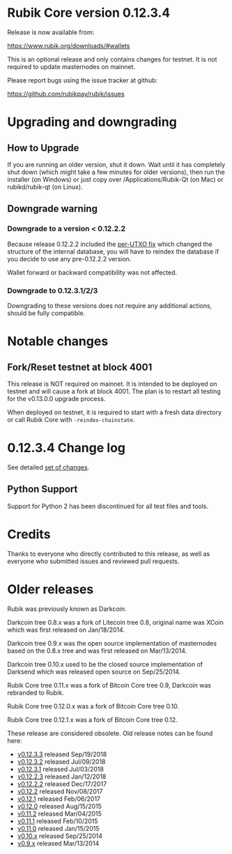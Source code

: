 Rubik Core version 0.12.3.4
==========================

Release is now available from:

  <https://www.rubik.org/downloads/#wallets>

This is an optional release and only contains changes for testnet. It is not required to update masternodes on mainnet.

Please report bugs using the issue tracker at github:

  <https://github.com/rubikpay/rubik/issues>


Upgrading and downgrading
=========================

How to Upgrade
--------------

If you are running an older version, shut it down. Wait until it has completely
shut down (which might take a few minutes for older versions), then run the
installer (on Windows) or just copy over /Applications/Rubik-Qt (on Mac) or
rubikd/rubik-qt (on Linux).

Downgrade warning
-----------------

### Downgrade to a version < 0.12.2.2

Because release 0.12.2.2 included the [per-UTXO fix](release-notes/rubik/release-notes-0.12.2.2.md#per-utxo-fix)
which changed the structure of the internal database, you will have to reindex
the database if you decide to use any pre-0.12.2.2 version.

Wallet forward or backward compatibility was not affected.

### Downgrade to 0.12.3.1/2/3

Downgrading to these versions does not require any additional actions, should be
fully compatible.


Notable changes
===============

Fork/Reset testnet at block 4001
--------------------------------

This release is NOT required on mainnet. It is intended to be deployed on testnet and will cause a fork at block 4001.
The plan is to restart all testing for the v0.13.0.0 upgrade process.

When deployed on testnet, it is required to start with a fresh data directory or call Rubik Core with `-reindex-chainstate`.

0.12.3.4 Change log
===================

See detailed [set of changes](https://github.com/rubikpay/rubik/compare/v0.12.3.3...rubikpay:v0.12.3.4).

Python Support
--------------

Support for Python 2 has been discontinued for all test files and tools.

Credits
=======

Thanks to everyone who directly contributed to this release,
as well as everyone who submitted issues and reviewed pull requests.


Older releases
==============

Rubik was previously known as Darkcoin.

Darkcoin tree 0.8.x was a fork of Litecoin tree 0.8, original name was XCoin
which was first released on Jan/18/2014.

Darkcoin tree 0.9.x was the open source implementation of masternodes based on
the 0.8.x tree and was first released on Mar/13/2014.

Darkcoin tree 0.10.x used to be the closed source implementation of Darksend
which was released open source on Sep/25/2014.

Rubik Core tree 0.11.x was a fork of Bitcoin Core tree 0.9,
Darkcoin was rebranded to Rubik.

Rubik Core tree 0.12.0.x was a fork of Bitcoin Core tree 0.10.

Rubik Core tree 0.12.1.x was a fork of Bitcoin Core tree 0.12.

These release are considered obsolete. Old release notes can be found here:

- [v0.12.3.3](https://github.com/rubikpay/rubik/blob/master/doc/release-notes/rubik/release-notes-0.12.3.3.md) released Sep/19/2018
- [v0.12.3.2](https://github.com/rubikpay/rubik/blob/master/doc/release-notes/rubik/release-notes-0.12.3.2.md) released Jul/09/2018
- [v0.12.3.1](https://github.com/rubikpay/rubik/blob/master/doc/release-notes/rubik/release-notes-0.12.3.1.md) released Jul/03/2018
- [v0.12.2.3](https://github.com/rubikpay/rubik/blob/master/doc/release-notes/rubik/release-notes-0.12.2.3.md) released Jan/12/2018
- [v0.12.2.2](https://github.com/rubikpay/rubik/blob/master/doc/release-notes/rubik/release-notes-0.12.2.2.md) released Dec/17/2017
- [v0.12.2](https://github.com/rubikpay/rubik/blob/master/doc/release-notes/rubik/release-notes-0.12.2.md) released Nov/08/2017
- [v0.12.1](https://github.com/rubikpay/rubik/blob/master/doc/release-notes/rubik/release-notes-0.12.1.md) released Feb/06/2017
- [v0.12.0](https://github.com/rubikpay/rubik/blob/master/doc/release-notes/rubik/release-notes-0.12.0.md) released Aug/15/2015
- [v0.11.2](https://github.com/rubikpay/rubik/blob/master/doc/release-notes/rubik/release-notes-0.11.2.md) released Mar/04/2015
- [v0.11.1](https://github.com/rubikpay/rubik/blob/master/doc/release-notes/rubik/release-notes-0.11.1.md) released Feb/10/2015
- [v0.11.0](https://github.com/rubikpay/rubik/blob/master/doc/release-notes/rubik/release-notes-0.11.0.md) released Jan/15/2015
- [v0.10.x](https://github.com/rubikpay/rubik/blob/master/doc/release-notes/rubik/release-notes-0.10.0.md) released Sep/25/2014
- [v0.9.x](https://github.com/rubikpay/rubik/blob/master/doc/release-notes/rubik/release-notes-0.9.0.md) released Mar/13/2014

